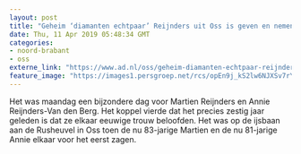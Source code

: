 ```yaml
---
layout: post
title: "Geheim ‘diamanten echtpaar’ Reijnders uit Oss is geven en nemen bij lief en leed"
date: Thu, 11 Apr 2019 05:48:34 GMT
categories: 
- noord-brabant 
- oss 
externe_link: "https://www.ad.nl/oss/geheim-diamanten-echtpaar-reijnders-uit-oss-is-geven-en-nemen-bij-lief-en-leed~ab15da29/"
feature_image: "https://images1.persgroep.net/rcs/opEn9j_kS2lw6NJXSv7rYHUFqu4/diocontent/145096145/_fitwidth/400/?appId=21791a8992982cd8da851550a453bd7f&quality=0.7"
---
```


Het was maandag een bijzondere dag voor Martien Reijnders en Annie Reijnders-Van den Berg. Het koppel vierde dat het precies zestig jaar geleden is dat ze elkaar eeuwige trouw beloofden. Het was op de ijsbaan aan de Rusheuvel in Oss toen de nu 83-jarige Martien en de nu 81-jarige Annie elkaar voor het eerst zagen.
